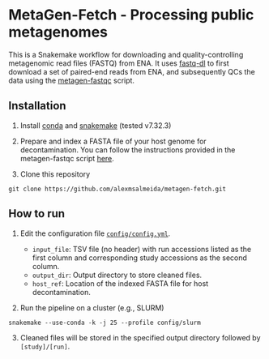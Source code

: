 # MetaGen-Fetch - Processing public metagenomes

This is a Snakemake workflow for downloading and quality-controlling metagenomic read files (FASTQ) from ENA. It uses [fastq-dl](https://github.com/rpetit3/fastq-dl) to first download a set of paired-end reads from ENA, and subsequently QCs the data using the [metagen-fastqc](https://github.com/alexmsalmeida/Metagen-FastQC) script.

## Installation

1. Install [conda](https://conda.io/projects/conda/en/latest/user-guide/install/index.html) and [snakemake](https://snakemake.readthedocs.io/en/stable/getting_started/installation.html) (tested v7.32.3)

2. Prepare and index a FASTA file of your host genome for decontamination. You can follow the instructions provided in the metagen-fastqc script [here](https://github.com/alexmsalmeida/Metagen-FastQC).

3. Clone this repository
```
git clone https://github.com/alexmsalmeida/metagen-fetch.git
```

## How to run

1. Edit the configuration file [`config/config.yml`](config/config.yml).
    - `input_file`: TSV file (no header) with run accessions listed as the first column and corresponding study accessions as the second column.
    - `output_dir`: Output directory to store cleaned files.
    - `host_ref`: Location of the indexed FASTA file for host decontamination.

2. Run the pipeline on a cluster (e.g., SLURM)
```
snakemake --use-conda -k -j 25 --profile config/slurm
```

3. Cleaned files will be stored in the specified output directory followed by `[study]/[run]`.
